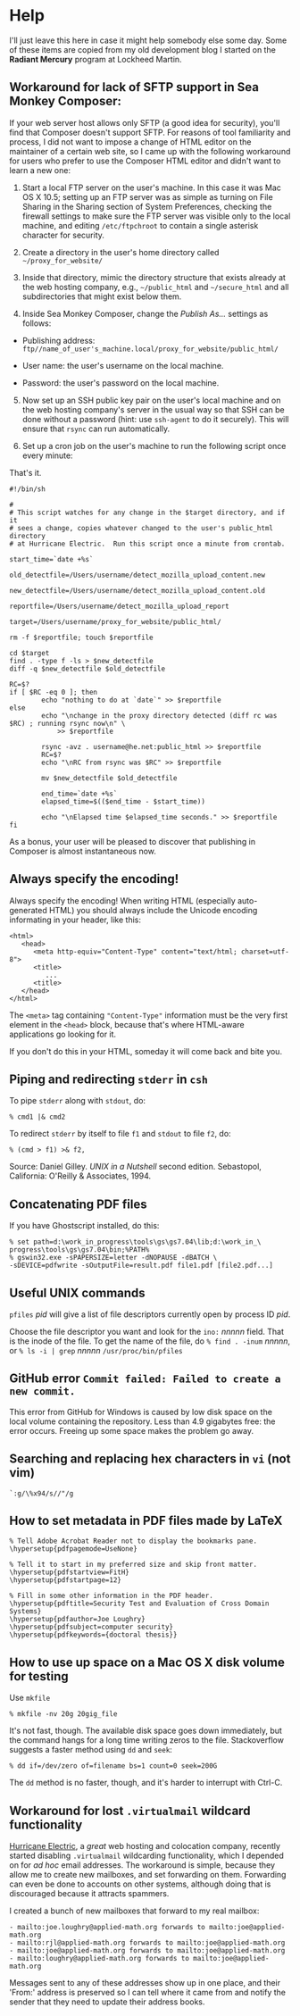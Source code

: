 Help
====

I'll just leave this here in case it might help somebody else some day.  Some of these items
are copied from my old development blog I started on the **Radiant Mercury** program at
Lockheed Martin.

Workaround for lack of SFTP support in Sea Monkey Composer:
-----------------------------------------------------------

If your web server host allows only SFTP (a good idea for security), you'll find that Composer
doesn't support SFTP.  For reasons of tool familiarity and process, I did not want to impose a
change of HTML editor on the maintainer of a certain web site, so I came up with the following
workaround for users who prefer to use the Composer HTML editor and didn't want to learn a new one:

1. Start a local FTP server on the user's machine.  In this case it was Mac OS X 10.5; setting up
an FTP server was as simple as turning on File Sharing in the Sharing section of System
Preferences, checking the firewall settings to make sure the FTP server was visible only to the
local machine, and editing `/etc/ftpchroot` to contain a single asterisk character for
security.

2. Create a directory in the user's home directory called `~/proxy_for_website/`

3. Inside that directory, mimic the directory structure that exists already at the web hosting
company, e.g., `~/public_html` and `~/secure_html` and all subdirectories that might exist
below them.

4. Inside Sea Monkey Composer, change the *Publish As...* settings as follows:

 - Publishing address: `ftp//name_of_user's_machine.local/proxy_for_website/public_html/`

 - User name: the user's username on the local machine.

 - Password: the user's password on the local machine.

5. Now set up an SSH public key pair on the user's local machine and on the web hosting company's
server in the usual way so that SSH can be done without a password (hint: use `ssh-agent` to do
it securely).  This will ensure that `rsync` can run automatically.

6. Set up a cron job on the user's machine to run the following script once every minute:

That's it.

	#!/bin/sh

	#
	# This script watches for any change in the $target directory, and if it
	# sees a change, copies whatever changed to the user's public_html directory
	# at Hurricane Electric.  Run this script once a minute from crontab.

	start_time=`date +%s`

	old_detectfile=/Users/username/detect_mozilla_upload_content.new

	new_detectfile=/Users/username/detect_mozilla_upload_content.old

	reportfile=/Users/username/detect_mozilla_upload_report

	target=/Users/username/proxy_for_website/public_html/

	rm -f $reportfile; touch $reportfile

	cd $target
	find . -type f -ls > $new_detectfile
	diff -q $new_detectfile $old_detectfile

	RC=$?
	if [ $RC -eq 0 ]; then
			echo "nothing to do at `date`" >> $reportfile
	else
			echo "\nchange in the proxy directory detected (diff rc was $RC) ; running rsync now\n" \
				>> $reportfile

			rsync -avz . username@he.net:public_html >> $reportfile
			RC=$?
			echo "\nRC from rsync was $RC" >> $reportfile

			mv $new_detectfile $old_detectfile

			end_time=`date +%s`
			elapsed_time=$(($end_time - $start_time))

			echo "\nElapsed time $elapsed_time seconds." >> $reportfile
	fi

As a bonus, your user will be pleased to discover that publishing in Composer is almost
instantaneous now.

Always specify the encoding!
----------------------------

Always specify the encoding!  When writing HTML (especially auto-generated HTML) you should
always include the Unicode encoding informating in your header, like this:

	<html>
	   <head>
		  <meta http-equiv="Content-Type" content="text/html; charset=utf-8">
		  <title>
			 ...
		  <title>
	   </head>
	</html>

The `<meta>` tag containing `"Content-Type"` information must be the very first element
in the `<head>` block, because that's where HTML-aware applications go looking for it.

If you don't do this in your HTML, someday it will come back and bite you.

Piping and redirecting `stderr` in `csh`
----------------------------------------

To pipe `stderr` along with `stdout`, do:

	% cmd1 |& cmd2

To redirect `stderr` by itself to file `f1` and `stdout` to file `f2`, do:

	% (cmd > f1) >& f2,

Source: Daniel Gilley. *UNIX in a Nutshell* second edition.  Sebastopol, California:
O'Reilly & Associates, 1994.

Concatenating PDF files
-----------------------

If you have Ghostscript installed, do this:

	% set path=d:\work_in_progress\tools\gs\gs7.04\lib;d:\work_in_\
	progress\tools\gs\gs7.04\bin;%PATH%
	% gswin32.exe -sPAPERSIZE=letter -dNOPAUSE -dBATCH \
	-sDEVICE=pdfwrite -sOutputFile=result.pdf file1.pdf [file2.pdf...]

Useful UNIX commands
--------------------

`pfiles` *pid* will give a list of file descriptors currently open by process ID *pid*.

Choose the file descriptor you want and look for the `ino:` *nnnnn* field.  That is the
inode of the file.  To get the name of the file, do `% find . -inum` *nnnnn*, or
`% ls -i | grep` *nnnnn* `/usr/proc/bin/pfiles`

GitHub error `Commit failed: Failed to create a new commit.`
------------------------------------------------------------

This error from GitHub for Windows is caused by low disk space on the local volume containing the
repository.  Less than 4.9 gigabytes free: the error occurs.  Freeing up some space makes the
problem go away.

Searching and replacing hex characters in `vi` (not vim)
--------------------------------------------------------

    `:g/\%x94/s//"/g

How to set metadata in PDF files made by LaTeX
----------------------------------------------

    % Tell Adobe Acrobat Reader not to display the bookmarks pane.
    \hypersetup{pdfpagemode=UseNone}

    % Tell it to start in my preferred size and skip front matter.
    \hypersetup{pdfstartview=FitH}
    \hypersetup{pdfstartpage=12}

    % Fill in some other information in the PDF header.
    \hypersetup{pdftitle=Security Test and Evaluation of Cross Domain Systems}
    \hypersetup{pdfauthor=Joe Loughry}
    \hypersetup{pdfsubject=computer security}
    \hypersetup{pdfkeywords={doctoral thesis}}

How to use up space on a Mac OS X disk volume for testing
---------------------------------------------------------

Use `mkfile`

    % mkfile -nv 20g 20gig_file

It's not fast, though. The available disk space goes down immediately, but the command hangs for a
long time writing zeros to the file. Stackoverflow suggests a faster method using `dd` and `seek`:

    % dd if=/dev/zero of=filename bs=1 count=0 seek=200G

The `dd` method is no faster, though, and it's harder to interrupt with Ctrl-C.

Workaround for lost `.virtualmail` wildcard functionality
---------------------------------------------------------

[Hurricane Electric](http://www.he.net/), a *great* web hosting and colocation company, recently
started disabling `.virtualmail` wildcarding functionality, which I depended on for *ad hoc* email
addresses. The workaround is simple, because they allow me to create new mailboxes, and set
forwarding on them. Forwarding can even be done to accounts on other systems, although doing that
is discouraged because it attracts spammers.

I created a bunch of new mailboxes that forward to my real mailbox:

    - mailto:joe.loughry@applied-math.org forwards to mailto:joe@applied-math.org
    - mailto:rjl@applied-math.org forwards to mailto:joe@applied-math.org
    - mailto:joe@applied-math.org forwards to mailto:joe@applied-math.org
    - mailto:loughry@applied-math.org forwards to mailto:joe@applied-math.org

Messages sent to any of these addresses show up in one place, and their 'From:' address is
preserved so I can tell where it came from and notify the sender that they need to update their
address books.

